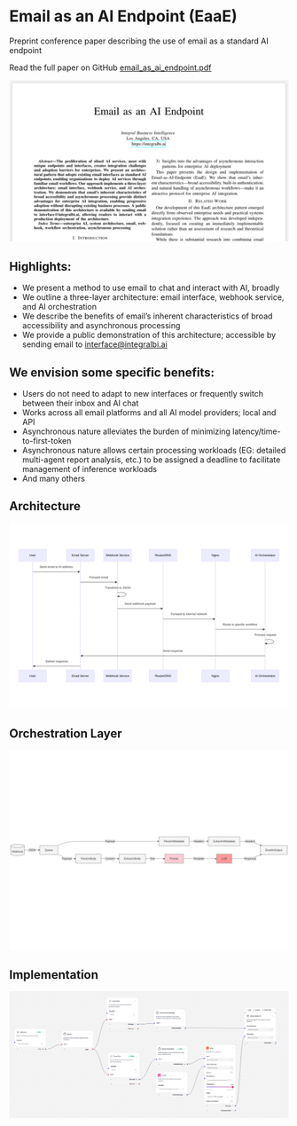 # Email as an AI Endpoint (EaaE)
Preprint conference paper describing the use of email as a standard AI endpoint

Read the full paper on GitHub [email_as_ai_endpoint.pdf](./email_as_ai_endpoint.pdf)

![Front Page](./title.png)

## Highlights:
- We present a method to use email to chat and interact with AI, broadly
- We outline a three-layer architecture: email interface, webhook service, and AI orchestration
- We describe the benefits of email’s inherent characteristics of broad accessibility and asynchronous processing
- We provide a public demonstration of this architecture; accessible by sending email to interface@integralbi.ai

## We envision some specific benefits:
- Users do not need to adapt to new interfaces or frequently switch between their inbox and AI chat
- Works across all email platforms and all AI model providers; local and API
- Asynchronous nature alleviates the burden of minimizing latency/time-to-first-token
- Asynchronous nature allows certain processing workloads (EG: detailed multi-agent report analysis, etc.) to be assigned a deadline to facilitate management of inference workloads
- And many others

## Architecture
![Architecture](./Fig01.png)

## Orchestration Layer
![Orchestration](./Fig02.png)

## Implementation
![Implementation](./flow.png)
